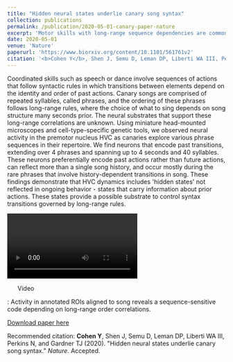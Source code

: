 ```yaml
---
title: "Hidden neural states underlie canary song syntax"
collection: publications
permalink: /publication/2020-05-01-canary-paper-nature
excerpt: 'Motor skills with long-range sequence dependencies are common in complex behaviors, with speech the richest example. In general, the neural mechanisms underlying long-range motor sequence dependencies are unknown. Using miniaturized head-mounterd fluorescence microscopes and genetic tools I revealed coding of such memory-dependent syntactic properties in singing canaries.'
date: 2020-05-01
venue: 'Nature'
paperurl: 'https://www.biorxiv.org/content/10.1101/561761v2'
citation: '<b>Cohen Y</b>, Shen J, Semu D, Leman DP, Liberti WA III, Perkins N, and Gardner TJ (2020). &quot;Hidden neural states underlie canary song syntax.&quot; <i>Nature</i>. Accepted.'
---
```

Coordinated skills such as speech or dance involve sequences of actions that follow syntactic rules in which transitions between elements depend on the identity and order of past actions. Canary songs are comprised of repeated syllables, called phrases, and the ordering of these phrases follows long-range rules, where the choice of what to sing depends on song structure many seconds prior. The neural substrates that support these long-range correlations are unknown. Using miniature head-mounted microscopes and cell-type-specific genetic tools, we observed neural activity in the premotor nucleus HVC as canaries explore various phrase sequences in their repertoire. We find neurons that encode past transitions, extending over 4 phrases and spanning up to 4 seconds and 40 syllables. These neurons preferentially encode past actions rather than future actions, can reflect more than a single song history, and occur mostly during the rare phrases that involve history-dependent transitions in song. These findings demonstrate that HVC dynamics includes &apos;hidden states&apos; not reflected in ongoing behavior - states that carry information about prior actions. These states provide a possible substrate to control syntax transitions governed by long-range rules. 

<video width=&quot;360&quot; height=&quot;480&quot; controls> 
  <source src=&quot;/files/CanaryVid2.mp4&quot; type=&quot;video/mp4&quot;>
Your browser does not support the video tag.\n </video> 
<ul>Video</ul>:  Activity in annotated ROIs aligned to song reveals a sequence-sensitive code depending on long-range order correlations.

[Download paper here](https://www.biorxiv.org/content/10.1101/561761v2)

Recommended citation: <b>Cohen Y</b>, Shen J, Semu D, Leman DP, Liberti WA III, Perkins N, and Gardner TJ (2020). "Hidden neural states underlie canary song syntax." <i>Nature</i>. Accepted.
